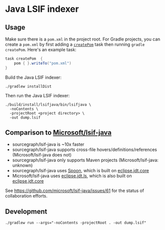 # Java LSIF indexer

## Usage

Make sure there is a `pom.xml` in the project root. For Gradle projects, you can create a `pom.xml` by first adding a [`createPom`](https://docs.gradle.org/current/userguide/maven_plugin.html#sec:maven_convention_methods) task then running `gradle createPom`. Here's an example task:

```groovy
task createPom  {
    pom { }.writeTo("pom.xml")
}
```

Build the Java LSIF indexer:

```
./gradlew installDist
```

Then run the Java LSIF indexer:

```
./build/install/lsifjava/bin/lsifjava \
  -noContents \
  -projectRoot <project directory> \
  -out dump.lsif
```

## Comparison to [Microsoft/lsif-java](https://github.com/Microsoft/lsif-java)

- sourcegraph/lsif-java is ~10x faster
- sourcegraph/lsif-java supports cross-file hovers/definitions/references (Microsoft/lsif-java does not)
- sourcegraph/lsif-java only supports Maven projects (Microsoft/lsif-java: unknown)
- sourcegraph/lsif-java uses [Spoon](https://github.com/INRIA/spoon), which is built on [eclipse.jdt.core](https://github.com/eclipse/eclipse.jdt.core)
- Microsoft/lsif-java uses [eclipse.jdt.ls](https://github.com/eclipse/eclipse.jdt.ls), which is also built on [eclipse.jdt.core](https://github.com/eclipse/eclipse.jdt.core)

See https://github.com/microsoft/lsif-java/issues/61 for the status of collaboration efforts.

## Development

```
./gradlew run --args="-noContents -projectRoot . -out dump.lsif"
```
